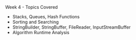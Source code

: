 Week 4 - Topics Covered
- Stacks, Queues, Hash Functions
- Sorting and Searching
- StringBuilder, StringBuffer, FileReader, InputStreamBuffer
- Algorithm Runtime Analysis
